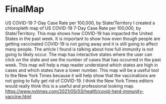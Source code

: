 # FinalMap
US COVID-19 7-Day Case Rate per 100,000, by State/Territory
I created a chloropleth map of US COVID-19 7-Day Case Rate per 100,000, by State/Territory. This map shows how COVID-19 has impacted the United States in the past week. It is important to show how even though people are getting vaccinated COVID-19 is not going away and it is still going to affect many people. The article I found is talking about how full immunity is not going to likely occur. The map has interactive states where the user can click on the state and see the number of cases that has occurred in the past week. This map will help a map reader understand which states are high in cases and which states have a lower number. This map will be a useful tool to the New York Times because it will help show that the vaccinations are not going to fully get rid of COVID-19. I think the New York Times editors would really think this is a useful and professional looking map. 
https://www.nytimes.com/2021/05/03/health/covid-herd-immunity-vaccine.html

